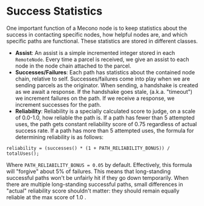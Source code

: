 # Success Statistics
One important function of a Mecono node is to keep statistics about the success in contacting specific nodes, how helpful nodes are, and which specific paths are functional. These statistics are stored in different classes.

* **Assist**: An assist is a simple incremented integer stored in each `RemoteNode`. Every time a parcel is received, we give an assist to each node in the node chain attached to the parcel.
* **Successes/Failures**: Each path has statistics about the contained node chain, relative to self. Successes/failures come into play when we are sending parcels as the originator. When sending, a handshake is created as we await a response. If the handshake goes stale, (a.k.a. "timeout") we increment failures on the path. If we receive a response, we increment successes for the path.
* **Reliability**: Reliability is a specially calculated score to judge, on a scale of 0.0-1.0, how reliable the path is. If a path has fewer than 5 attempted uses, the path gets constant reliability score of 0.75 regardless of actual success rate. If a path has more than 5 attempted uses, the formula for determining reliability is as follows:

`reliability = (successes() * (1 + PATH_RELIABILITY_BONUS)) / totalUses();`

Where `PATH_RELIABILITY_BONUS = 0.05` by default. Effectively, this formula will "forgive" about 5% of failures. This means that long-standing successful paths won't be unfairly hit if they go down temporarily. When there are multiple long-standing successful paths, small differences in "actual" reliability score shouldn't matter: they should remain equally reliable at the max score of 1.0 .
